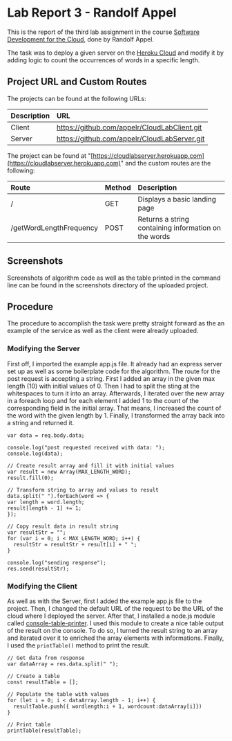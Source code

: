 # Lab Report 3 - Randolf Appel

This is the report of the third lab assignment in the course [Software Development for the Cloud](https://www.hkr.se/en/course/DA376D/), done by Randolf Appel.

The task was to deploy a given server on the [Heroku Cloud](http://heroku.com) and modify it by adding logic to count the occurrences of words in a specific length.

## Project URL and Custom Routes
The projects can be found at the following URLs:

| Description | URL |
|:--|:--|
| Client | https://github.com/appelr/CloudLabClient.git |
| Server | https://github.com/appelr/CloudLabServer.git |

The project can be found at "[https://cloudlabserver.herokuapp.com](https://cloudlabserver.herokuapp.com)" and the custom routes are the following: 

| Route | Method | Description |
|:--|:--|:--|
| / | GET |	Displays a basic landing page |
| /getWordLengthFrequency | POST | Returns a string containing information on the words |

## Screenshots

Screenshots of algorithm code as well as the table printed in the command line can be found in the screenshots directory of the uploaded project.

## Procedure

The procedure to accomplish the task were pretty straight forward as the an example of the service as well as the client were already uploaded.

### Modifying the Server

First off, I imported the example app.js file. It already had an express server set up as well as some boilerplate code for the algorithm. The route for the post request is accepting a string. First I added an array in the given max length (10) with initial values of 0. Then I had to split the sting at the whitespaces to turn it into an array. Afterwards, I iterated over the new array in a foreach loop and for each element I added 1 to the count of the corresponding field in the initial array. That means, I increased the count of the word with the given length by 1.
Finally, I transformed the array back into a string and returned it.

```
var data = req.body.data;

console.log("post requested received with data: ");
console.log(data);

// Create result array and fill it with initial values
var result = new Array(MAX_LENGTH_WORD);
result.fill(0);   

// Transform string to array and values to result
data.split(" ").forEach(word => {
var length = word.length;
result[length - 1] += 1;
});
  
// Copy result data in result string
var resultStr = "";
for (var i = 0; i < MAX_LENGTH_WORD; i++) {
  resultStr = resultStr + result[i] + " ";
}

console.log("sending response");
res.send(resultStr);
```
### Modifying the Client

As well as with the Server, first I added the example app.js file to the project. Then, I changed the default URL of the request to be the URL of the cloud where I deployed the server.
After that, I installed a node.js module called [console-table-printer](https://www.npmjs.com/package/console-table-printer).
I used this module to create a nice table output of the result on the console. To do so, I turned the result string to an array and iterated over it to enriched the array elements with informations. Finally, I used the ```printTable()``` method to print the result.

```
// Get data from response
var dataArray = res.data.split(" ");

// Create a table
const resultTable = [];

// Populate the table with values
for (let i = 0; i < dataArray.length - 1; i++) {
  resultTable.push({ wordlength:i + 1, wordcount:dataArray[i]})
}

// Print table
printTable(resultTable);
```